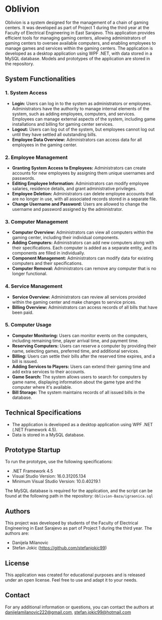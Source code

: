 # Oblivion

Oblivion is a system designed for the management of a chain of gaming centers. It was developed as part of Project 1 during the third year at the Faculty of Electrical Engineering in East Sarajevo. This application provides efficient tools for managing gaming centers, allowing administrators of gaming centers to oversee available computers, and enabling employees to manage games and services within the gaming centers. The application is developed as a desktop application using WPF .NET, with data stored in a MySQL database. Models and prototypes of the application are stored in the repository.

## System Functionalities

### 1. System Access
- **Login:** Users can log in to the system as administrators or employees. Administrators have the authority to manage internal elements of the system, such as adding employees, computers, and services. Employees can manage external aspects of the system, including game installations and billing for gaming center services.
- **Logout:** Users can log out of the system, but employees cannot log out until they have settled all outstanding bills.
- **Employee Data Overview:** Administrators can access data for all employees in the gaming center.

### 2. Employee Management
- **Granting System Access to Employees:** Administrators can create accounts for new employees by assigning them unique usernames and passwords.
- **Editing Employee Information:** Administrators can modify employee salaries, residence details, and grant administrative privileges.
- **Employee Deletion:** Administrators can delete employee accounts that are no longer in use, with all associated records stored in a separate file.
- **Change Username and Password:** Users are allowed to change the username and password assigned by the administrator.

### 3. Computer Management
- **Computer Overview:** Administrators can view all computers within the gaming center, including their individual components.
- **Adding Computers:** Administrators can add new computers along with their specifications. Each computer is added as a separate entity, and its components are filled in individually.
- **Component Management:** Administrators can modify data for existing computers and their specifications.
- **Computer Removal:** Administrators can remove any computer that is no longer functional.

### 4. Service Management
- **Service Overview:** Administrators can review all services provided within the gaming center and make changes to service prices.
- **Billing Overview:** Administrators can access records of all bills that have been paid.

### 5. Computer Usage
- **Computer Monitoring:** Users can monitor events on the computers, including remaining time, player arrival time, and payment time.
- **Reserving Computers:** Users can reserve a computer by providing their name, selecting games, preferred time, and additional services.
- **Billing:** Users can settle their bills after the reserved time expires, and a bill is issued.
- **Adding Services to Players:** Users can extend their gaming time and add extra services to their accounts.
- **Game Search:** The system allows users to search for computers by game name, displaying information about the game type and the computer where it's available.
- **Bill Storage:** The system maintains records of all issued bills in the database.

## Technical Specifications

- The application is developed as a desktop application using WPF .NET (.NET Framework 4.5).
- Data is stored in a MySQL database.

## Prototype Startup

To run the prototype, use the following specifications:

- .NET Framework 4.5
- Visual Studio Version: 16.0.31205.134
- Minimum Visual Studio Version: 10.0.40219.1

The MySQL database is required for the application, and the script can be found at the following path in the repository: 
`Oblivion-Baza/igraonica.sql`

## Authors

This project was developed by students of the Faculty of Electrical Engineering in East Sarajevo as part of Project 1 during the third year. The authors are:

- Danijela Milanovic
- Stefan Jokic (https://github.com/stefanjokic99)

## License

This application was created for educational purposes and is released under an open license. Feel free to use and adapt it to your needs.

## Contact

For any additional information or questions, you can contact the authors at danijelamilanovic222@gmail.com, stefan.jokic99@hotmail.com
